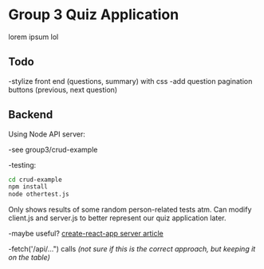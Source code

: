 # Group 3 Quiz Application

lorem ipsum lol

## Todo

-stylize front end (questions, summary) with css
-add question pagination buttons (previous, next question)

## Backend

Using Node API server:

-see group3/crud-example

-testing:

```bash
cd crud-example
npm install
node othertest.js
```

Only shows results of some random person-related tests atm. Can modify client.js and server.js to better represent our quiz application later.

-maybe useful?
    [create-react-app server article](https://www.newline.co/fullstack-react/articles/using-create-react-app-with-a-server/)

-fetch('/api/...") calls *(not sure if this is the correct approach, but keeping it on the table)*
